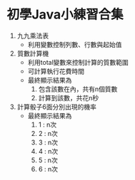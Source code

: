 # 初學Java小練習合集
1. 九九乘法表
   - 利用變數控制列數、行數與起始值
3. 質數計算機
   - 利用total變數來控制計算的質數範圍
   - 可計算執行花費時間
   - 最終顯示結果為
     1) 包含該數在內，共有n個質數
     2) 計算到該數，共花n秒
4. 計算骰子6面分別出現的機率
   - 最終顯示結果為
     1) 1 : n次
     2) 2 : n次
     3) 3 : n次
     4) 4 : n次
     5) 5 : n次
     6) 6 : n次

